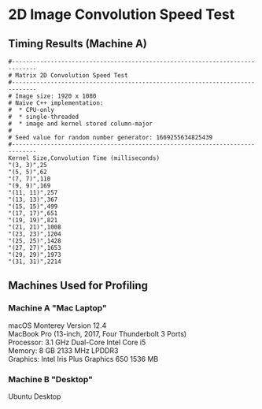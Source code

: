 # 2D Image Convolution Speed Test

## Timing Results (Machine A)

```
#-----------------------------------------------------------------------------
# Matrix 2D Convolution Speed Test
#-----------------------------------------------------------------------------
# Image size: 1920 x 1080
# Naive C++ implementation:
#  * CPU-only
#  * single-threaded
#  * image and kernel stored column-major
#
# Seed value for random number generator: 1669255634825439
#-----------------------------------------------------------------------------
Kernel Size,Convolution Time (milliseconds)
"(3, 3)",25
"(5, 5)",62
"(7, 7)",110
"(9, 9)",169
"(11, 11)",257
"(13, 13)",367
"(15, 15)",499
"(17, 17)",651
"(19, 19)",821
"(21, 21)",1008
"(23, 23)",1204
"(25, 25)",1428
"(27, 27)",1653
"(29, 29)",1973
"(31, 31)",2214
```

## Machines Used for Profiling

### Machine A "Mac Laptop"
macOS Monterey Version 12.4  
MacBook Pro (13-inch, 2017, Four Thunderbolt 3 Ports)  
Processor: 3.1 GHz Dual-Core Intel Core i5  
Memory: 8 GB 2133 MHz LPDDR3  
Graphics: Intel Iris Plus Graphics 650 1536 MB  

### Machine B "Desktop"
Ubuntu Desktop
